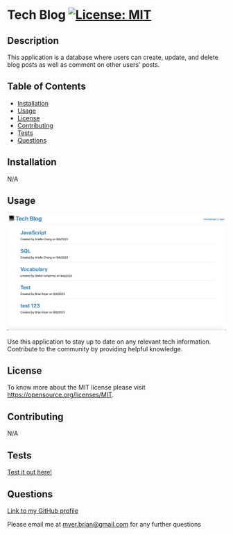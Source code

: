 # Tech Blog [![License: MIT](https://img.shields.io/badge/License-MIT-yellow.svg)](https://opensource.org/licenses/MIT)

## Description

This application is a database where users can create, update, and delete blog posts as well as comment on other users' posts.

## Table of Contents

- [Installation](#installation)
- [Usage](#usage)
- [License](#license)
- [Contributing](#contributing)
- [Tests](#tests)
- [Questions](#questions)

## Installation

N/A

## Usage

![Alt text](<Screenshot 2023-09-05 at 12.37.14 PM.png>)

Use this application to stay up to date on any relevant tech information. Contribute to the community by providing helpful knowledge.

## License

To know more about the MIT license please visit https://opensource.org/licenses/MIT.

## Contributing

N/A

## Tests

[Test it out here!](https://dashboard.heroku.com/apps/tech-blog-37/settings)

## Questions

[Link to my GitHub profile](https://github.com/brianmyer)

Please email me at myer.brian@gmail.com for any further questions